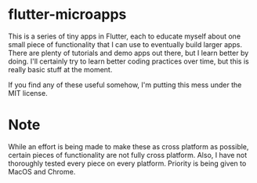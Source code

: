 # flutter-microapps

This is a series of tiny apps in Flutter, each to educate myself about one small piece of functionality that I can use to eventually build larger apps. There are plenty of tutorials and demo apps out there, but I learn better by doing. I'll certainly try to learn better coding practices over time, but this is really basic stuff at the moment.

If you find any of these useful somehow, I'm putting this mess under the MIT license.

# Note

While an effort is being made to make these as cross platform as possible, certain pieces of functionality are not fully cross platform. Also, I have not thoroughly tested every piece on every platform. Priority is being given to MacOS and Chrome.
